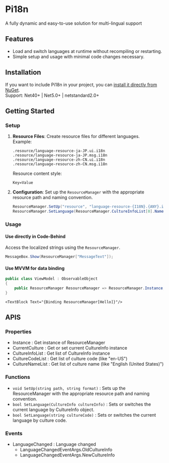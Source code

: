 # Pi18n
A fully dynamic and easy-to-use solution for multi-lingual support

## Features

- Load and switch languages at runtime without recompiling or restarting.
- Simple setup and usage with minimal code changes necessary.

## Installation
If you want to include Pi18n in your project, you can [install it directly from NuGet](https://www.nuget.org/packages/Pi18n/).  
Support: Net40+ | Net5.0+ | netstandard2.0+  

## Getting Started

### Setup

1. **Resource Files**: Create resource files for different languages.  
Example:
    ```
    .resource/language-resource-ja-JP.ui.i18n
    .resource/language-resource-ja-JP.msg.i18n
    .resource/language-resource-zh-CN.ui.i18n
    .resource/language-resource-zh-CN.msg.i18n
    ```
    Resource content style:
    ```
    Key=Value
    ```

2. **Configuration**: Set up the `ResourceManager` with the appropriate resource path and naming convention.

    ```csharp
    ResourceManager.SetUp("resource", "language-resource-{I18N}.{ANY}.i18n");
    ResourceManager.SetLanguage(ResourceManager.CultureInfoList[0].Name);
    ```

### Usage

#### Use directly in Code-Behind

Access the localized strings using the `ResourceManager`.

```csharp
MessageBox.Show(ResourceManager["MessageText"]);
```

#### Use MVVM for data binding

```csharp
public class ViewModel : ObservableObject
{
    public ResourceManager ResourceManager => ResourceManager.Instance;
}
```
```xaml
<TextBlock Text="{Binding ResourceManager[Hello]}"/>
```

## APIS

### Properties

- Instance : Get instance of ResourceManager
- CurrentCulture : Get or set current CultureInfo instance
- CultureInfoList : Get list of CultureInfo instance
- CultureCodeList : Get list of culture code (like "en-US")
- CultureNameList : Get list of culture name (like "English (United States)")

### Functions

- `void SetUp(string path, string format)` : Sets up the ResourceManager with the appropriate resource path and naming convention.
- `bool SetLanguage(CultureInfo cultureInfo)` : Sets or switches the current language by CultureInfo object.
- `bool SetLanguage(string cultureCode)` : Sets or switches the current language by culture code.

### Events

- LanguageChanged : Language changed
    - LanguageChangedEventArgs.OldCultureInfo
    - LanguageChangedEventArgs.NewCultureInfo

